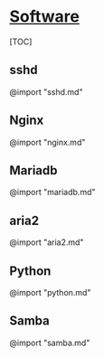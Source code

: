 <link rel="stylesheet" href="https://zhmhbest.gitee.io/hellomathematics/style/index.css">
<script src="https://zhmhbest.gitee.io/hellomathematics/style/index.js"></script>

# [Software](../index.html)

[TOC]

## sshd

@import "sshd.md"

## Nginx

@import "nginx.md"

## Mariadb

@import "mariadb.md"

## aria2

@import "aria2.md"

## Python

@import "python.md"

## Samba

@import "samba.md"
